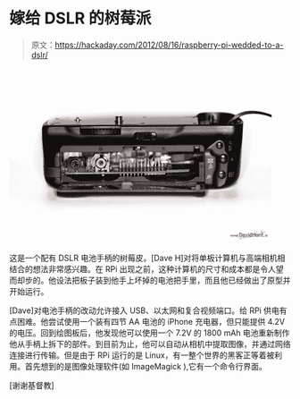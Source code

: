 # 嫁给 DSLR 的树莓派

> 原文：<https://hackaday.com/2012/08/16/raspberry-pi-wedded-to-a-dslr/>

![](img/f3f3d2ec783470e8430a73a9624dc9d0.png "rasberry-pi-for-your-dslr")

这是一个配有 DSLR 电池手柄的树莓皮。[Dave H]对将单板计算机与高端相机相结合的想法非常感兴趣。在 RPi 出现之前，这种计算机的尺寸和成本都是令人望而却步的。他设法把板子装到他手上坏掉的电池把手里，而且他已经做出了原型并开始运行。

[Dave]对电池手柄的改动允许接入 USB、以太网和复合视频端口。给 RPi 供电有点困难。他尝试使用一个装有四节 AA 电池的 iPhone 充电器，但只能提供 4.2V 的电压。回到绘图板后，他发现他可以使用一个 7.2V 的 1800 mAh 电池重新制作他从手柄上拆下的部件。到目前为止，他可以自动从相机中提取图像，并通过网络连接进行传输。但是由于 RPi 运行的是 Linux，有一整个世界的黑客正等着被利用。首先想到的是图像处理软件(如 ImageMagick ),它有一个命令行界面。

[谢谢基督教]